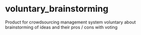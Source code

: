 # voluntary_brainstorming
Product for crowdsourcing management system voluntary about brainstorming of ideas and their pros / cons with voting
